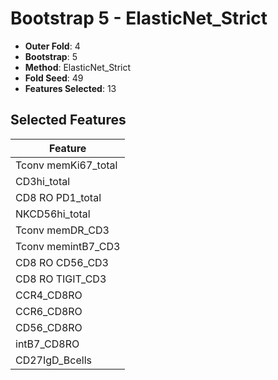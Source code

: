 # Bootstrap 5 - ElasticNet_Strict

- **Outer Fold**: 4
- **Bootstrap**: 5
- **Method**: ElasticNet_Strict
- **Fold Seed**: 49
- **Features Selected**: 13

## Selected Features

| Feature |
|---------|
| Tconv memKi67_total |
| CD3hi_total |
| CD8 RO PD1_total |
| NKCD56hi_total |
| Tconv memDR_CD3 |
| Tconv memintB7_CD3 |
| CD8 RO CD56_CD3 |
| CD8 RO TIGIT_CD3 |
| CCR4_CD8RO |
| CCR6_CD8RO |
| CD56_CD8RO |
| intB7_CD8RO |
| CD27IgD_Bcells |
